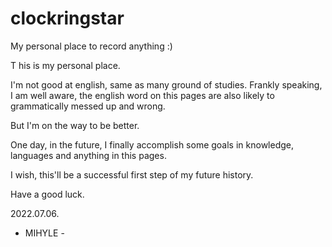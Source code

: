 # clockringstar
My personal place to record anything :)


T his is my personal place.

I'm not good at english, same as many ground of studies. Frankly speaking, I am well aware, the english word on this pages are also likely to grammatically messed up and wrong.

But I'm on the way to be better.

One day, in the future, I finally accomplish some goals in knowledge, languages and anything in this pages.


I wish, this'll be a successful first step of my future history.


Have a good luck.


2022.07.06.

- MIHYLE -
